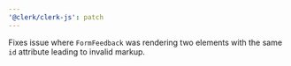 ```yaml
---
'@clerk/clerk-js': patch
---
```


Fixes issue where `FormFeedback` was rendering two elements with the same `id` attribute leading to invalid markup.
